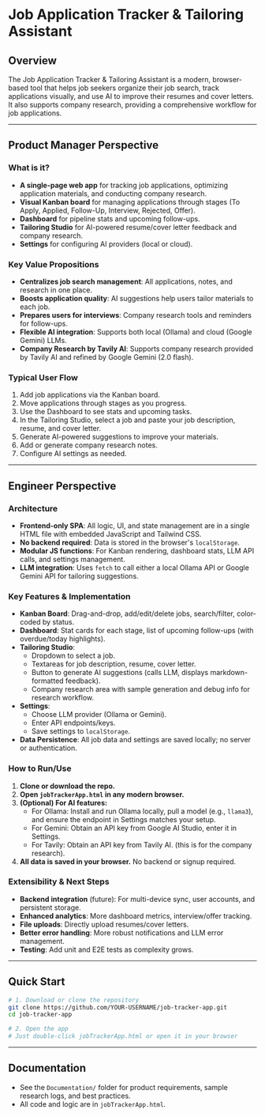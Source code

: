 # Job Application Tracker & Tailoring Assistant

## Overview

The Job Application Tracker & Tailoring Assistant is a modern, browser-based tool that helps job seekers organize their job search, track applications visually, and use AI to improve their resumes and cover letters. It also supports company research, providing a comprehensive workflow for job applications.

---

## Product Manager Perspective

### What is it?
- **A single-page web app** for tracking job applications, optimizing application materials, and conducting company research.
- **Visual Kanban board** for managing applications through stages (To Apply, Applied, Follow-Up, Interview, Rejected, Offer).
- **Dashboard** for pipeline stats and upcoming follow-ups.
- **Tailoring Studio** for AI-powered resume/cover letter feedback and company research.
- **Settings** for configuring AI providers (local or cloud).

### Key Value Propositions
- **Centralizes job search management**: All applications, notes, and research in one place.
- **Boosts application quality**: AI suggestions help users tailor materials to each job.
- **Prepares users for interviews**: Company research tools and reminders for follow-ups.
- **Flexible AI integration**: Supports both local (Ollama) and cloud (Google Gemini) LLMs.
- **Company Research by Tavily AI**: Supports company research provided by Tavily AI and refined by Google Gemini (2.0 flash).

### Typical User Flow
1. Add job applications via the Kanban board.
2. Move applications through stages as you progress.
3. Use the Dashboard to see stats and upcoming tasks.
4. In the Tailoring Studio, select a job and paste your job description, resume, and cover letter.
5. Generate AI-powered suggestions to improve your materials.
6. Add or generate company research notes.
7. Configure AI settings as needed.

---

## Engineer Perspective

### Architecture
- **Frontend-only SPA**: All logic, UI, and state management are in a single HTML file with embedded JavaScript and Tailwind CSS.
- **No backend required**: Data is stored in the browser's `localStorage`.
- **Modular JS functions**: For Kanban rendering, dashboard stats, LLM API calls, and settings management.
- **LLM integration**: Uses `fetch` to call either a local Ollama API or Google Gemini API for tailoring suggestions.

### Key Features & Implementation
- **Kanban Board**: Drag-and-drop, add/edit/delete jobs, search/filter, color-coded by status.
- **Dashboard**: Stat cards for each stage, list of upcoming follow-ups (with overdue/today highlights).
- **Tailoring Studio**: 
  - Dropdown to select a job.
  - Textareas for job description, resume, cover letter.
  - Button to generate AI suggestions (calls LLM, displays markdown-formatted feedback).
  - Company research area with sample generation and debug info for research workflow.
- **Settings**: 
  - Choose LLM provider (Ollama or Gemini).
  - Enter API endpoints/keys.
  - Save settings to `localStorage`.
- **Data Persistence**: All job data and settings are saved locally; no server or authentication.

### How to Run/Use
1. **Clone or download the repo.**
2. **Open `jobTrackerApp.html` in any modern browser.**
3. **(Optional) For AI features:**
   - For Ollama: Install and run Ollama locally, pull a model (e.g., `llama3`), and ensure the endpoint in Settings matches your setup.
   - For Gemini: Obtain an API key from Google AI Studio, enter it in Settings.
   - For Tavily: Obtain an API key from Tavily AI. (this is for the company research).
4. **All data is saved in your browser.** No backend or signup required.

### Extensibility & Next Steps
- **Backend integration** (future): For multi-device sync, user accounts, and persistent storage.
- **Enhanced analytics**: More dashboard metrics, interview/offer tracking.
- **File uploads**: Directly upload resumes/cover letters.
- **Better error handling**: More robust notifications and LLM error management.
- **Testing**: Add unit and E2E tests as complexity grows.

---

## Quick Start

```sh
# 1. Download or clone the repository
git clone https://github.com/YOUR-USERNAME/job-tracker-app.git
cd job-tracker-app

# 2. Open the app
# Just double-click jobTrackerApp.html or open it in your browser
```

---

## Documentation

- See the `Documentation/` folder for product requirements, sample research logs, and best practices.
- All code and logic are in `jobTrackerApp.html`. 
